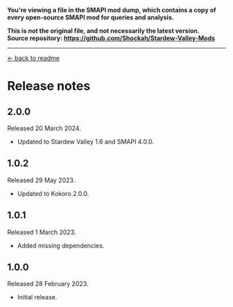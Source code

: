 **You're viewing a file in the SMAPI mod dump, which contains a copy of every open-source SMAPI mod
for queries and analysis.**

**This is _not_ the original file, and not necessarily the latest version.**  
**Source repository: https://github.com/Shockah/Stardew-Valley-Mods**

----

[← back to readme](README.md)

# Release notes

## 2.0.0
Released 20 March 2024.

* Updated to Stardew Valley 1.6 and SMAPI 4.0.0.

## 1.0.2
Released 29 May 2023.

* Updated to Kokoro 2.0.0.

## 1.0.1
Released 1 March 2023.

* Added missing dependencies.

## 1.0.0
Released 28 February 2023.

* Initial release.